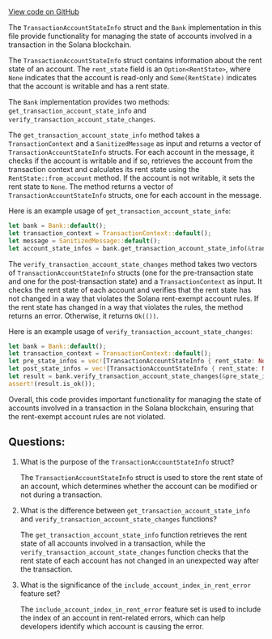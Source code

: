 
[View code on GitHub](https://github.com/solana-labs/solana/blob/master/runtime/src/bank/transaction_account_state_info.rs)

The `TransactionAccountStateInfo` struct and the `Bank` implementation in this file provide functionality for managing the state of accounts involved in a transaction in the Solana blockchain. 

The `TransactionAccountStateInfo` struct contains information about the rent state of an account. The `rent_state` field is an `Option<RentState>`, where `None` indicates that the account is read-only and `Some(RentState)` indicates that the account is writable and has a rent state. 

The `Bank` implementation provides two methods: `get_transaction_account_state_info` and `verify_transaction_account_state_changes`. 

The `get_transaction_account_state_info` method takes a `TransactionContext` and a `SanitizedMessage` as input and returns a vector of `TransactionAccountStateInfo` structs. For each account in the message, it checks if the account is writable and if so, retrieves the account from the transaction context and calculates its rent state using the `RentState::from_account` method. If the account is not writable, it sets the rent state to `None`. The method returns a vector of `TransactionAccountStateInfo` structs, one for each account in the message. 

Here is an example usage of `get_transaction_account_state_info`:

```rust
let bank = Bank::default();
let transaction_context = TransactionContext::default();
let message = SanitizedMessage::default();
let account_state_infos = bank.get_transaction_account_state_info(&transaction_context, &message);
```

The `verify_transaction_account_state_changes` method takes two vectors of `TransactionAccountStateInfo` structs (one for the pre-transaction state and one for the post-transaction state) and a `TransactionContext` as input. It checks the rent state of each account and verifies that the rent state has not changed in a way that violates the Solana rent-exempt account rules. If the rent state has changed in a way that violates the rules, the method returns an error. Otherwise, it returns `Ok(())`. 

Here is an example usage of `verify_transaction_account_state_changes`:

```rust
let bank = Bank::default();
let transaction_context = TransactionContext::default();
let pre_state_infos = vec![TransactionAccountStateInfo { rent_state: None }];
let post_state_infos = vec![TransactionAccountStateInfo { rent_state: None }];
let result = bank.verify_transaction_account_state_changes(&pre_state_infos, &post_state_infos, &transaction_context);
assert!(result.is_ok());
```

Overall, this code provides important functionality for managing the state of accounts involved in a transaction in the Solana blockchain, ensuring that the rent-exempt account rules are not violated.
## Questions: 
 1. What is the purpose of the `TransactionAccountStateInfo` struct?
    
    The `TransactionAccountStateInfo` struct is used to store the rent state of an account, which determines whether the account can be modified or not during a transaction.

2. What is the difference between `get_transaction_account_state_info` and `verify_transaction_account_state_changes` functions?
    
    The `get_transaction_account_state_info` function retrieves the rent state of all accounts involved in a transaction, while the `verify_transaction_account_state_changes` function checks that the rent state of each account has not changed in an unexpected way after the transaction.

3. What is the significance of the `include_account_index_in_rent_error` feature set?
    
    The `include_account_index_in_rent_error` feature set is used to include the index of an account in rent-related errors, which can help developers identify which account is causing the error.